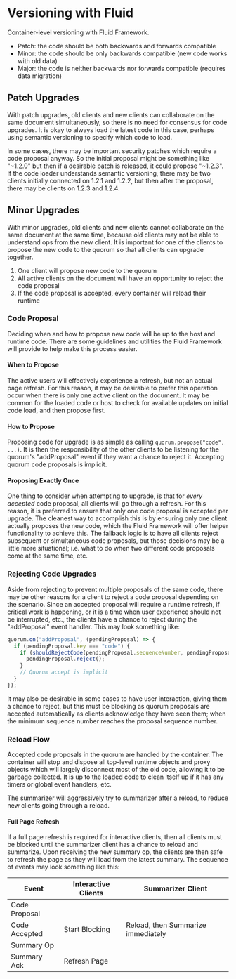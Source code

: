 # Versioning with Fluid
Container-level versioning with Fluid Framework.

- Patch: the code should be both backwards and forwards compatible
- Minor: the code should be only backwards compatible (new code works with old data)
- Major: the code is neither backwards nor forwards compatible (requires data migration)

## Patch Upgrades
With patch upgrades, old clients and new clients can collaborate on the same document simultaneously, so there is no need for consensus for code upgrades.  It is okay to always load the latest code in this case, perhaps using semantic versioning to specify which code to load.

In some cases, there may be important security patches which require a code proposal anyway.  So the initial proposal might be something like "~1.2.0" but then if a desirable patch is released, it could propose "~1.2.3".  If the code loader understands semantic versioning, there may be two clients initially connected on 1.2.1 and 1.2.2, but then after the proposal, there may be clients on 1.2.3 and 1.2.4.

## Minor Upgrades
With minor upgrades, old clients and new clients cannot collaborate on the same document at the same time, because old clients may not be able to understand ops from the new client.  It is important for one of the clients to propose the new code to the quorum so that all clients can upgrade together.

1. One client will propose new code to the quorum
1. All active clients on the document will have an opportunity to reject the code proposal
1. If the code proposal is accepted, every container will reload their runtime

### Code Proposal
Deciding when and how to propose new code will be up to the host and runtime code.  There are some guidelines and utilities the Fluid Framework will provide to help make this process easier.

#### When to Propose
The active users will effectively experience a refresh, but not an actual page refresh.  For this reason, it may be desirable to prefer this operation occur when there is only one active client on the document.  It may be common for the loaded code or host to check for available updates on initial code load, and then propose first.

#### How to Propose
Proposing code for upgrade is as simple as calling `quorum.propose("code", ...)`.  It is then the responsibility of the other clients to be listening for the quorum's "addProposal" event if they want a chance to reject it.  Accepting quorum code proposals is implicit.

#### Proposing Exactly Once
One thing to consider when attempting to upgrade, is that for _every accepted_ code proposal, all clients will go through a refresh.  For this reason, it is preferred to ensure that only one code proposal is accepted per upgrade.  The cleanest way to accomplish this is by ensuring only one client actually proposes the new code, which the Fluid Framework will offer helper functionality to achieve this.  The fallback logic is to have all clients reject subsequent or simultaneous code proposals, but those decisions may be a little more situational; i.e. what to do when two different code proposals come at the same time, etc.

### Rejecting Code Upgrades
Aside from rejecting to prevent multiple proposals of the same code, there may be other reasons for a client to reject a code proposal depending on the scenario.  Since an accepted proposal will require a runtime refresh, if critical work is happening, or it is a time when user experience should not be interrupted, etc., the clients have a chance to reject during the "addProposal" event handler.  This may look something like:
```typescript
quorum.on("addProposal", (pendingProposal) => {
  if (pendingProposal.key === "code") {
    if (shouldRejectCode(pendingProposal.sequenceNumber, pendingProposal.value)) {
      pendingProposal.reject();
    }
    // Quorum accept is implicit
  }
});
```
It may also be desirable in some cases to have user interaction, giving them a chance to reject, but this must be blocking as quorum proposals are accepted automatically as clients acknowledge they have seen them; when the minimum sequence number reaches the proposal sequence number.

### Reload Flow
Accepted code proposals in the quorum are handled by the container.  The container will stop and dispose all top-level runtime objects and proxy objects which will largely disconnect most of the old code, allowing it to be garbage collected.  It is up to the loaded code to clean itself up if it has any timers or global event handlers, etc.

The summarizer will aggressively try to summarizer after a reload, to reduce new clients going through a reload.

#### Full Page Refresh
If a full page refresh is required for interactive clients, then all clients must be blocked until the summarizer client has a chance to reload and summarize.  Upon receiving the new summary op, the clients are then safe to refresh the page as they will load from the latest summary.  The sequence of events may look something like this:

Event|Interactive Clients|Summarizer Client
-|-|-
Code Proposal||
Code Accepted|Start Blocking|Reload, then Summarize immediately
Summary Op||
Summary Ack|Refresh Page|
